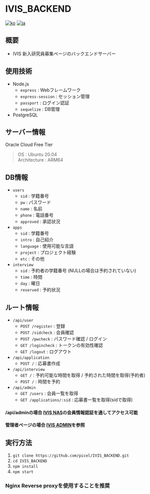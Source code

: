 # IVIS_BACKEND
[![ko](https://img.shields.io/badge/lang-ko-red.svg)](https://github.com/picel/IVIS_BACKEND/blob/main/README.md)
[![ja](https://img.shields.io/badge/lang-ja-blue.svg)](https://github.com/picel/IVIS_BACKEND/blob/main/README.jp.md)

## 概要
- IVIS 新入研究員募集ページのバックエンドサーバー

## 使用技術
- Node.js
    - `express` : Webフレームワーク
    - `express-session` : セッション管理
    - `passport` : ログイン認証
    - `sequelize` : DB管理
- PostgreSQL

## サーバー情報
Oracle Cloud Free Tier
> OS : Ubuntu 20.04<br>
> Architecture : ARM64

## DB情報
- `users`
    - `sid` : 学籍番号
    - `pw` : パスワード
    - `name` : 名前
    - `phone` : 電話番号
    - `approved` : 承認状況
- `apps`
    - `sid` : 学籍番号
    - `intro` : 自己紹介
    - `language` : 使用可能な言語
    - `project` : プロジェクト経験
    - `etc` : その他
- `interview`
    - `sid` : 予約者の学籍番号 (NULLの場合は予約されていない)
    - `time` : 時間
    - `day` : 曜日
    - `reserved` : 予約状況

## ルート情報
- `/api/user`
    - `POST /register` : 登録
    - `POST /sidcheck` : 会員確認
    - `POST /pwcheck` : パスワード確認 / ログイン
    - `GET /logincheck` : トークンの有効性確認
    - `GET /logout` : ログアウト
- `/api/application`
    - `POST /` : 応募書作成
- `/api/interview`
    - `GET /` : 予約可能な時間を取得 / 予約された時間を取得(予約者)
    - `POST /` : 時間を予約
- `/api/admin`
    - `GET /users` : 会員一覧を取得
    - `GET /applications/:sid` : 応募書一覧を取得(sidで取得)
#### /api/adminの場合 [IVIS NAS](https://github.com/picel/IVIS_NAS)の会員情報認証を通してアクセス可能
#### 管理者ページの場合 [IVIS ADMIN](https://github.com/picel/IVIS_ADMIN)を参照

## 実行方法
1. `git clone https://github.com/picel/IVIS_BACKEND.git`
2. `cd IVIS_BACKEND`
3. `npm install`
4. `npm start`

### Nginx Reverse proxyを使用することを推奨